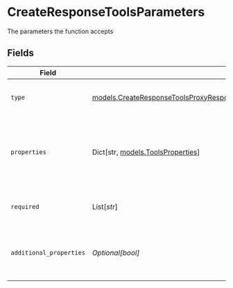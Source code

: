 # CreateResponseToolsParameters

The parameters the function accepts


## Fields

| Field                                                                                                                                                          | Type                                                                                                                                                           | Required                                                                                                                                                       | Description                                                                                                                                                    |
| -------------------------------------------------------------------------------------------------------------------------------------------------------------- | -------------------------------------------------------------------------------------------------------------------------------------------------------------- | -------------------------------------------------------------------------------------------------------------------------------------------------------------- | -------------------------------------------------------------------------------------------------------------------------------------------------------------- |
| `type`                                                                                                                                                         | [models.CreateResponseToolsProxyResponse200ApplicationJSONResponseBody1Type](../models/createresponsetoolsproxyresponse200applicationjsonresponsebody1type.md) | :heavy_check_mark:                                                                                                                                             | The type of the parameters object                                                                                                                              |
| `properties`                                                                                                                                                   | Dict[str, [models.ToolsProperties](../models/toolsproperties.md)]                                                                                              | :heavy_check_mark:                                                                                                                                             | The parameters the function accepts, described as a JSON Schema object                                                                                         |
| `required`                                                                                                                                                     | List[*str*]                                                                                                                                                    | :heavy_minus_sign:                                                                                                                                             | List of required parameter names                                                                                                                               |
| `additional_properties`                                                                                                                                        | *Optional[bool]*                                                                                                                                               | :heavy_minus_sign:                                                                                                                                             | Whether to allow properties not defined in the schema                                                                                                          |